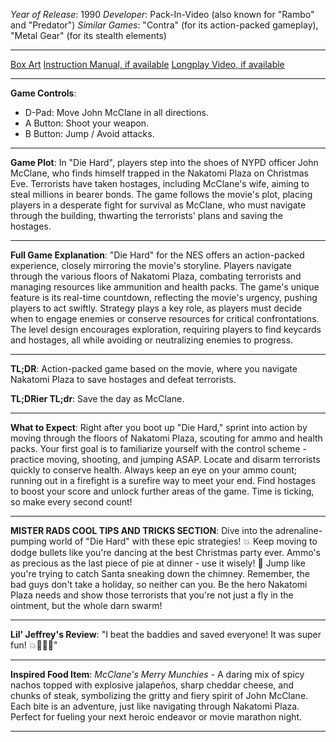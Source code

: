 *Year of Release*: 1990
*Developer*: Pack-In-Video (also known for "Rambo" and "Predator")
*Similar Games*: "Contra" (for its action-packed gameplay), "Metal Gear" (for its stealth elements)

---
[Box Art](https://www.google.com/search?newwindow=1&sca_esv=171a28ce0fc58a51&q=NES+Game+Box+Art+Die+Hard&uds=AMwkrPvg5PKm_dNhMKTbEqnEKe3-6XxiOpNFjFnlqxFDMqlwhD6DPVRAm9-_1gPBbxy9DIo_-S5UzNiyucG_Gr6nVqbvCtLly5uEc6a3pXEPsUbauYHkPixzlqsDC7Hx8tvooks1KEQd&udm=2&sa=X&ved=2ahUKEwi1r5fThMWEAxVsGtAFHU9IDJYQtKgLegQIDBAB&biw=1536&bih=714&dpr=1.25) 
[Instruction Manual, if available](https://www.google.com/search?q=NES+Instruction+Manual+Die+Hard)
[Longplay Video, if available](https://www.youtube.com/results?search_query=nes+full+longplay+Die+Hard)

- - -
**Game Controls**:
- D-Pad: Move John McClane in all directions.
- A Button: Shoot your weapon.
- B Button: Jump / Avoid attacks.

- - -
**Game Plot**: In "Die Hard", players step into the shoes of NYPD officer John McClane, who finds himself trapped in the Nakatomi Plaza on Christmas Eve. Terrorists have taken hostages, including McClane's wife, aiming to steal millions in bearer bonds. The game follows the movie's plot, placing players in a desperate fight for survival as McClane, who must navigate through the building, thwarting the terrorists' plans and saving the hostages.

- - -
**Full Game Explanation**: "Die Hard" for the NES offers an action-packed experience, closely mirroring the movie's storyline. Players navigate through the various floors of Nakatomi Plaza, combating terrorists and managing resources like ammunition and health packs. The game's unique feature is its real-time countdown, reflecting the movie's urgency, pushing players to act swiftly. Strategy plays a key role, as players must decide when to engage enemies or conserve resources for critical confrontations. The level design encourages exploration, requiring players to find keycards and hostages, all while avoiding or neutralizing enemies to progress.

- - -
**TL;DR**: Action-packed game based on the movie, where you navigate Nakatomi Plaza to save hostages and defeat terrorists.

**TL;DRier TL;dr**: Save the day as McClane.

- - -
**What to Expect**: Right after you boot up "Die Hard," sprint into action by moving through the floors of Nakatomi Plaza, scouting for ammo and health packs. Your first goal is to familiarize yourself with the control scheme - practice moving, shooting, and jumping ASAP. Locate and disarm terrorists quickly to conserve health. Always keep an eye on your ammo count; running out in a firefight is a surefire way to meet your end. Find hostages to boost your score and unlock further areas of the game. Time is ticking, so make every second count!

---

**MISTER RADS COOL TIPS AND TRICKS SECTION**: Dive into the adrenaline-pumping world of "Die Hard" with these epic strategies! 💥 Keep moving to dodge bullets like you're dancing at the best Christmas party ever. Ammo's as precious as the last piece of pie at dinner - use it wisely! 🍰 Jump like you're trying to catch Santa sneaking down the chimney. Remember, the bad guys don't take a holiday, so neither can you. Be the hero Nakatomi Plaza needs and show those terrorists that you're not just a fly in the ointment, but the whole darn swarm!

---
**Lil' Jeffrey's Review**: "I beat the baddies and saved everyone! It was super fun! 💥👮‍♂️😃"

---
**Inspired Food Item**: *McClane's Merry Munchies* - A daring mix of spicy nachos topped with explosive jalapeños, sharp cheddar cheese, and chunks of steak, symbolizing the gritty and fiery spirit of John McClane. Each bite is an adventure, just like navigating through Nakatomi Plaza. Perfect for fueling your next heroic endeavor or movie marathon night.

---